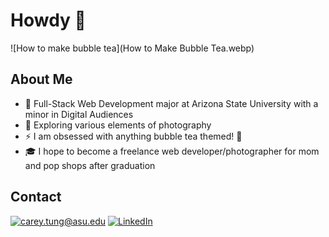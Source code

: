 # Howdy 🤠
![How to make bubble tea](How to Make Bubble Tea.webp)
## About Me

- 🔭 Full-Stack Web Development major at Arizona State University with a minor in Digital Audiences
- 🌱 Exploring various elements of photography
- ⚡ I am obsessed with anything bubble tea themed! 🧋
- 🎓 I hope to become a freelance web developer/photographer for mom and pop shops after graduation

## Contact
<a href="mailto:carey.tung@asu.edu">![carey.tung@asu.edu](https://img.shields.io/badge/Gmail-D14836?style=for-the-badge&logo=gmail&logoColor=white)</a>
<a href="https://www.linkedin.com/in/carey-tung/">![LinkedIn](https://img.shields.io/badge/LinkedIn-0077B5?style=for-the-badge&logo=linkedin&logoColor=white)</a>
